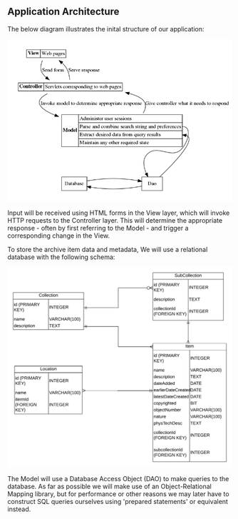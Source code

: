 
## Application Architecture

The below diagram illustrates the inital structure of our application:

![](../graphviz/architecture1.png?raw=true)

Input will be received using HTML forms in the View layer, which will invoke
HTTP requests to the Controller layer. This will determine the appropriate
response - often by first referring to the Model - and trigger a corresponding
change in the View.

To store the archive item data and metadata, We will use a relational database
with the following schema:

![](../graphviz/entity-relationships.png?raw=true)

The Model will use a Database Access Object (DAO) to make queries to the
database. As far as possible we will make use of an Object-Relational Mapping
library, but for performance or other reasons we may later have to construct
SQL queries ourselves using 'prepared statements' or equivalent instead.
